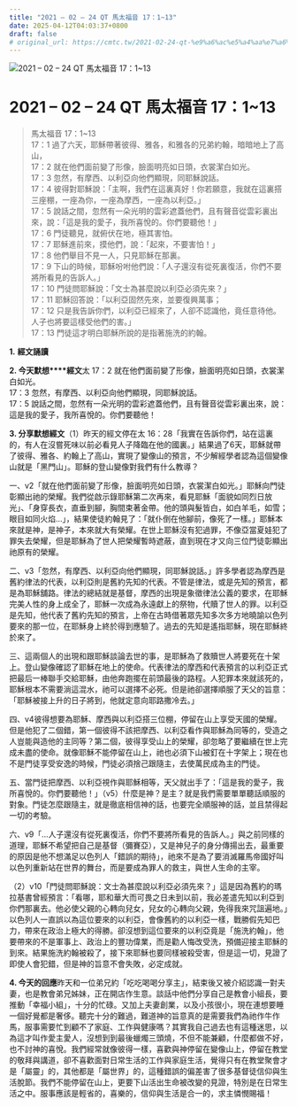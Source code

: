 ```yaml
---
title: "2021 – 02 – 24 QT 馬太福音 17：1~13"
date: 2025-04-12T04:03:37+0800
draft: false
# original_url: https://cmtc.tw/2021-02-24-qt-%e9%a6%ac%e5%a4%aa%e7%a6%8f%e9%9f%b3-17%ef%bc%9a113
---
```


![2021 – 02 – 24 QT 馬太福音 17：1~13](/images/qt.jpg   "2021 – 02 – 24 QT 馬太福音 17：1~13")

# 2021 – 02 – 24 QT 馬太福音 17：1~13

> 馬太福音 17：1~13  
> 17：1 過了六天，耶穌帶著彼得、雅各，和雅各的兄弟約翰，暗暗地上了高山，  
> 17：2 就在他們面前變了形像，臉面明亮如日頭，衣裳潔白如光。  
> 17：3 忽然，有摩西、以利亞向他們顯現，同耶穌說話。  
> 17：4 彼得對耶穌說：「主啊，我們在這裏真好！你若願意，我就在這裏搭三座棚，一座為你，一座為摩西，一座為以利亞。」  
> 17：5 說話之間，忽然有一朵光明的雲彩遮蓋他們，且有聲音從雲彩裏出來，說：「這是我的愛子，我所喜悅的。你們要聽他！」  
> 17：6 門徒聽見，就俯伏在地，極其害怕。  
> 17：7 耶穌進前來，摸他們，說：「起來，不要害怕！」  
> 17：8 他們舉目不見一人，只見耶穌在那裏。  
> 17：9 下山的時候，耶穌吩咐他們說：「人子還沒有從死裏復活，你們不要將所看見的告訴人。」  
> 17：10 門徒問耶穌說：「文士為甚麼說以利亞必須先來？」  
> 17：11 耶穌回答說：「以利亞固然先來，並要復興萬事；  
> 17：12 只是我告訴你們，以利亞已經來了，人卻不認識他，竟任意待他。人子也將要這樣受他們的害。」  
> 17：13 門徒這才明白耶穌所說的是指著施洗的約翰。

**1.** **經文誦讀**

**2. 今天默想****經文**太 17：2 就在他們面前變了形像，臉面明亮如日頭，衣裳潔白如光。  
17：3 忽然，有摩西、以利亞向他們顯現，同耶穌說話。  
17：5 說話之間，忽然有一朵光明的雲彩遮蓋他們，且有聲音從雲彩裏出來，說：這是我的愛子，我所喜悅的。你們要聽他！

**3. 分享默想經文**（1）昨天的經文停在太 16：28「我實在告訴你們，站在這裏的，有人在沒嘗死味以前必看見人子降臨在他的國裏。」結果過了6天，耶穌就帶了彼得、雅各、約翰上了高山，實現了變像山的預言，不少解經學者認為這個變像山就是「黑門山」。耶穌的登山變像對我們有什么教導？

一、v2「就在他們面前變了形像，臉面明亮如日頭，衣裳潔白如光。」耶穌向門徒彰顯出祂的榮耀。我們從啟示錄耶穌第二次再來，看見耶穌「面貌如同烈日放光」、「身穿長衣，直垂到腳，胸間束著金帶。他的頭與髮皆白，如白羊毛，如雪；眼目如同火焰…」，結果使徒約翰見了：「就仆倒在他腳前，像死了一樣。」耶穌本來就是神，是神子，本來就大有榮耀。在世上耶穌沒有犯過罪，不像亞當夏娃犯了罪失去榮耀，但是耶穌為了世人把榮耀暫時遮蔽，直到現在才又向三位門徒彰顯出祂原有的榮耀。

二、v3「忽然，有摩西、以利亞向他們顯現，同耶穌說話。」許多學者認為摩西是舊約律法的代表，以利亞則是舊約先知的代表。不管是律法，或是先知的預言，都是為耶穌舖路。律法的總結就是基督，摩西的出現是象徵律法公義的要求，在耶穌完美人性的身上成全了，耶穌一次成為永遠獻上的祭物，代贖了世人的罪。以利亞是先知，他代表了舊約先知的預言，上帝在古時借著眾先知多次多方地曉諭以色列要來的那一位，在耶穌身上終於得到應驗了。過去的先知是遙指耶穌，現在耶穌終於來了。

三、這兩個人的出現和跟耶穌談論去世的事，是耶穌為了救贖世人將要死在十架上。登山變像確認了耶穌在地上的使命。代表律法的摩西和代表預言的以利亞正式把最后一棒聯手交給耶穌，由他奔跑擺在前頭最後的路程。人犯罪本來就該死的，耶穌根本不需要淌這混水，祂可以選擇不必死。但是祂卻選擇順服了天父的旨意：「耶穌被接上升的日子將到，他就定意向耶路撒冷去。」

四、v4彼得想要為耶穌、摩西與以利亞搭三位棚，停留在山上享受天國的榮耀。但是他犯了二個錯，第一個彼得不該把摩西、以利亞看作與耶穌為同等的，受造之人豈能與造他的主同等？第二個，彼得享受山上的榮耀，卻忽略了要繼續在世上完成未盡的使命。就像耶穌不能停留在山上，祂也必須下山被釘在十字架上；現在也不是門徒享受安逸的時候，門徒必須捨己跟隨主，去使萬民成為主的門徒。

五、當門徒把摩西、以利亞視作與耶穌相等，天父就出手了：「這是我的愛子，我所喜悅的。你們要聽他！」（v5）什麼是神？是主？就是我們需要單單聽話順服的對象。門徒怎麼跟隨主，就是徹底相信神的話，也要完全順服神的話，並且禁得起一切的考驗。

六、v9「…人子還沒有從死裏復活，你們不要將所看見的告訴人。」與之前同樣的道理，耶穌不希望把自己是基督（彌賽亞），又是神兒子的身分傳揚出去，最重要的原因是他不想滿足以色列人「錯誤的期待」，祂來不是為了要消滅羅馬帝國好叫以色列重新站在世界的舞台，而是要成為罪人的救主，與世人生命的主宰。

（2）v10「門徒問耶穌說：文士為甚麼說以利亞必須先來？」這是因為舊約的瑪拉基書曾經預言：「看哪，耶和華大而可畏之日未到以前，我必差遣先知以利亞到你們那裏去。他必使父親的心轉向兒女，兒女的心轉向父親，免得我來咒詛遍地。」以色列人一直誤以為這位要來的以利亞，會像舊約的以利亞一樣，戰勝假先知巴力，帶來在政治上極大的得勝。卻沒想到這位要來的以利亞竟是「施洗約翰」，他要帶來的不是軍事上、政治上的豐功偉業，而是勸人悔改受洗，預備迎接主耶穌的到來。結果施洗約翰被殺了，接下來耶穌也要同樣被殺受害，但是這一切，見證了即使人會犯錯，但是神的旨意不會失敗，必定成就。

**4. 今天的回應**昨天和一位弟兄約「吃吃喝喝分享主」，結束後又被介紹認識一對夫妻，也是教會弟兄姊妹，正在開店作生意。談話中他們分享自己是教會小組長，要推動「幸福小組」，十分的忙碌。又加上夫妻創業，以及小孩很小，現在連想要睡一個好覺都是奢侈。聽完十分的難過，難道神的旨意真的是需要我們為祂作牛作馬，服事需要忙到顧不了家庭、工作與健康嗎？其實我自己過去也有這種迷思，以為這才叫作愛主愛人，沒想到到最後蠟燭三頭燒，不但不能兼顧，什麼都做不好，也不討神的喜悅。我們經常就像彼得一樣，喜歡與神停留在變像山上，停留在教堂的敬拜與講道，卻不喜歡面對日常生活的工作與家庭生活，覺得只有在教堂聚會才是「屬靈」的，其他都是「屬世界」的，這種錯誤的偏差害了很多基督徒信仰與生活脫節。我們不能停留在山上，更要下山活出生命被改變的見證，特別是在日常生活之中。服事應該是輕省的，喜樂的，信仰與生活是合一的，求主憐憫賜福！